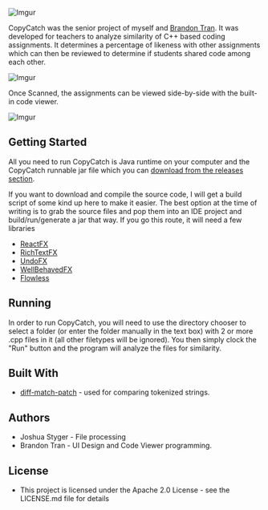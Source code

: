 ![Imgur](https://i.imgur.com/JePMzfE.png "CopyCatch logo")


CopyCatch was the senior project of myself and [Brandon Tran](https://gitlab.cs.wwu.edu/tranb7). It was developed for
teachers to analyze similarity of C++ based coding assignments. It determines a percentage of likeness with other 
assignments which can then be reviewed to determine if students shared code among each other.

![Imgur](https://i.imgur.com/nPXuYNG.gif "CopyCatch Demo")

Once Scanned, the assignments can be viewed side-by-side with the built-in code viewer.

![Imgur](https://i.imgur.com/dO1fTUX.gif "CopyCatch Code Viewer Demo")

## Getting Started

All you need to run CopyCatch is Java runtime on your computer and the CopyCatch runnable jar file which you can 
[download from the releases section](https://github.com/Joshua-Styger/CopyCatch/releases).

If you want to download and compile the source code, I will get a build script of some kind up here to make it easier. The best option at the time of writing is to grab the source files and pop them into an IDE project and build/run/generate a jar that way. If you go this route, it will need a few libraries

* [ReactFX](https://github.com/TomasMikula/ReactFX)
* [RichTextFX](https://github.com/FXMisc/RichTextFX)
* [UndoFX](https://github.com/FXMisc/UndoFX)
* [WellBehavedFX](https://github.com/FXMisc/WellBehavedFX)
* [Flowless](https://github.com/FXMisc/Flowless)

## Running

In order to run CopyCatch, you will need to use the directory chooser to select a folder (or enter the folder manually in the text box) with 2 or more .cpp files in it (all other filetypes will be ignored). You then simply clock the "Run" button and the program will analyze the files for similarity.

## Built With
* [diff-match-patch](https://github.com/google/diff-match-patch) - used for comparing tokenized strings.

## Authors
* Joshua Styger - File processing
* Brandon Tran - UI Design and Code Viewer programming.

## License
* This project is licensed under the Apache 2.0 License - see the LICENSE.md file for details